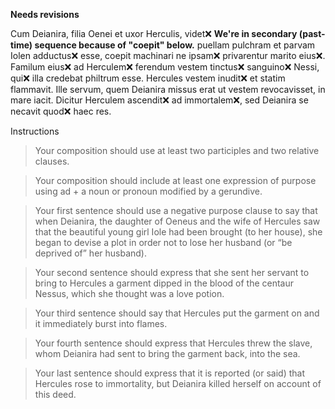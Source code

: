 **Needs revisions**

Cum Deianira, filia Oenei et uxor Herculis, videt❌ **We're in secondary (past-time) sequence because of "coepit" below.** puellam pulchram et parvam Iolen adductus❌ esse, coepit machinari ne ipsam❌ privarentur marito eius❌. Familum eius❌ ad Herculem❌ ferendum vestem tinctus❌ sanguino❌ Nessi, qui❌ illa credebat philtrum esse. Hercules vestem inudit❌ et statim flammavit. Ille servum, quem Deianira missus erat ut vestem revocavisset, in mare iacit. Dicitur Herculem ascendit❌ ad immortalem❌, sed Deianira se necavit quod❌ haec res.

Instructions

> Your composition should use at least two participles and two relative clauses.

> Your composition should include at least one expression of purpose using ad + a noun or pronoun modified by a gerundive.

> Your first sentence should use a negative purpose clause to say that when Deianira, the daughter of Oeneus and the wife of Hercules saw that the beautiful young girl Iole had been brought (to her house), she began to devise a plot in order not to lose her husband (or “be deprived of” her husband).

> Your second sentence should express that she sent her servant to bring to Hercules a garment dipped in the blood of the centaur Nessus, which she thought was a love potion.

> Your third sentence should say that Hercules put the garment on and it immediately burst into flames.

> Your fourth sentence should express that Hercules threw the slave, whom Deianira had sent to bring the garment back, into the sea.

> Your last sentence should express that it is reported (or said) that Hercules rose to immortality, but Deianira killed herself on account of this deed.
